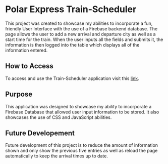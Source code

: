 # Polar Express Train-Scheduler

This project was created to showcase my abilities to incorporate a fun, friendly User Interface with the use of a Firebase backend database. 
The page allows the user to add a new arrival and departure city as well as a start time for the train. When the user inputs all the fields and submits it, the information is then logged into the table which displays all of the information entered. 

## How to Access

To access and use the Train-Scheduler application visit this [link](https://kooldrmony.github.io/Polar-Express-Tracker/).

## Purpose

This application was designed to showcase my ability to incorporate a Firebase Database that allowed user input information to be stored. It also showcases the use of CSS and JavaScript abilities. 

## Future Developement

Future development of this project is to reduce the amount of information shown and only show the previous five entries as well as reload the page automatically to keep the arrival times up to date.
